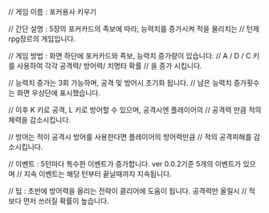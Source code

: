 // 게임 이름 : 포커용사 키우기

// 간단 설명 : 5장의 포커카드의 족보에 따라, 능력치를 증가시켜 적을 물리치는
//              턴제 rpg장르의 게임입니다.

// 게임 방법 : 화면 하단에 포커카드와 족보, 능력치 증가량이 있습니다.
//               A / D / C 키를 사용하여 각각 공격력/ 방어력/ 치명타 확률
//               을 증가 시킵니다.

//		능력치 증가는 3회 가능하며, 공격 및 방어시 초기화 됩니다.
//		남은 능력치 증가횟수는 화면 우상단에 표시했습니다.

//              이후 K 키로 공격, L 키로 방어할 수 있으며, 공격시엔 플레이어의
//     		공격력 만큼 적의 체력을 감소시킵니다.
		
//           	방어는 적이 공격시 방어를 사용한다면 플레이어의 방어력만큼
//		적의 공격피해를 감소시킵니다.

// 이벤트 :  	5턴마다 특수한 이벤트가 증가합니다. ver 0.0.2기준 5개의 이벤트가 있으며
//		지속 이벤트는 해당 턴부터 끝날때까지 지속됩니다.

// 팁 :		초반에 방어력을 올리는 전략이 클리어에 도움이 됩니다. 공격력만 올릴시
//     		적보다 먼저 쓰러질 확률이 높습니다.
